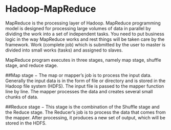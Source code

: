 # Hadoop-MapReduce
MapReduce is the processing layer of Hadoop. MapReduce programming model is designed for processing large volumes of data in parallel by dividing the work into a set of independent tasks. You need to put business logic in the way MapReduce works and rest things will be taken care by the framework. Work (complete job) which is submitted by the user to master is divided into small works (tasks) and assigned to slaves.

MapReduce program executes in three stages, namely map stage, shuffle stage, and reduce stage.

##Map stage − 
The map or mapper’s job is to process the input data. Generally the input data is in the form of file or directory and is stored in the Hadoop file system (HDFS). The input file is passed to the mapper function line by line. The mapper processes the data and creates several small chunks of data.

##Reduce stage − 
This stage is the combination of the Shuffle stage and the Reduce stage. The Reducer’s job is to process the data that comes from the mapper. After processing, it produces a new set of output, which will be stored in the HDFS.
